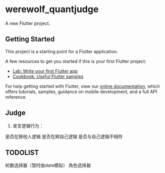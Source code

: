 # werewolf_quantjudge

A new Flutter project.

## Getting Started

This project is a starting point for a Flutter application.

A few resources to get you started if this is your first Flutter project:

- [Lab: Write your first Flutter app](https://flutter.dev/docs/get-started/codelab)
- [Cookbook: Useful Flutter samples](https://flutter.dev/docs/cookbook)

For help getting started with Flutter, view our
[online documentation](https://flutter.dev/docs), which offers tutorials,
samples, guidance on mobile development, and a full API reference.

## Judge

1. 发言逻辑行为：

是否在掰他人逻辑
是否在掰自己逻辑
是否与自己逻辑不相符


## TODOLIST

轮数选择器（暂时由date模拟）
角色选择器